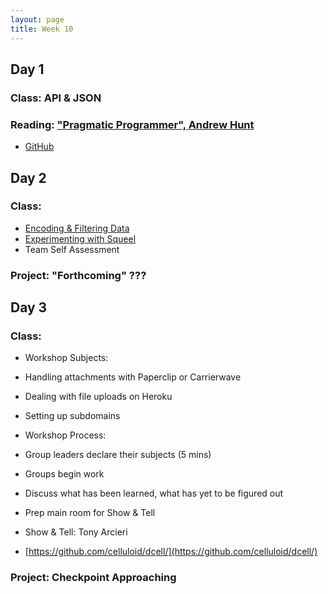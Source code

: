 ```yaml
---
layout: page
title: Week 10
---
```


## Day 1

### Class: API & JSON

### Reading: ["Pragmatic Programmer", Andrew Hunt](http://amzn.com/020161622X)

* [GitHub](https://github.com/JumpstartLab/reading/blob/master/pragmatic_programmer/review_session_2.markdown)

## Day 2

### Class: 

* [Encoding & Filtering Data](http://tutorials.jumpstartlab.com/topics/web_services/encoding_and_filtering.html)
* [Experimenting with Squeel](https://github.com/ernie/squeel)
* Team Self Assessment

### Project: "Forthcoming" ???

## Day 3

### Class: 

* Workshop Subjects:
 * Handling attachments with Paperclip or Carrierwave
 * Dealing with file uploads on Heroku
 * Setting up subdomains

* Workshop Process:
 * Group leaders declare their subjects (5 mins)
 * Groups begin work
 * Discuss what has been learned, what has yet to be figured out
 * Prep main room for Show & Tell

* Show & Tell: Tony Arcieri
 * [https://github.com/celluloid/dcell/](https://github.com/celluloid/dcell/)
 
### Project: Checkpoint Approaching